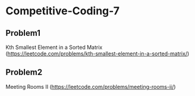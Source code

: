 # Competitive-Coding-7

## Problem1
Kth Smallest Element in a Sorted Matrix (https://leetcode.com/problems/kth-smallest-element-in-a-sorted-matrix/)

## Problem2
Meeting Rooms II (https://leetcode.com/problems/meeting-rooms-ii/)